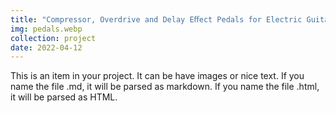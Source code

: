 ```yaml
---
title: "Compressor, Overdrive and Delay Eﬀect Pedals for Electric Guitar"
img: pedals.webp
collection: project
date: 2022-04-12
---
```


This is an item in your project. It can be have images or nice text. If you name the file .md, it will be parsed as markdown. If you name the file .html, it will be parsed as HTML.
